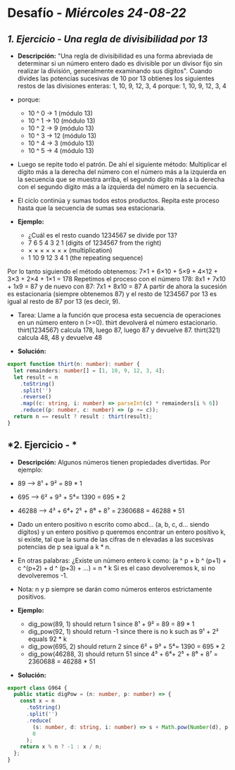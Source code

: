 # Desafío - *Miércoles 24-08-22*

## *1. Ejercicio - Una regla de divisibilidad por 13*

- **Descripción:** "Una regla de divisibilidad es una forma abreviada de determinar si un número entero dado es divisible por un divisor fijo sin realizar la división, generalmente examinando sus dígitos". Cuando divides las potencias sucesivas de 10 por 13 obtienes los siguientes restos de las divisiones enteras: 1, 10, 9, 12, 3, 4 porque: 1, 10, 9, 12, 3, 4 
- porque: 
  - 10 ^ 0 -> 1 (módulo 13) 
  - 10 ^ 1 -> 10 (módulo 13) 
  - 10 ^ 2 -> 9 (módulo 13) 
  - 10 ^ 3 -> 12 (módulo 13) 
  - 10 ^ 4 -> 3 (módulo 13) 
  - 10 ^ 5 -> 4 (módulo 13)

- Luego se repite todo el patrón. De ahí el siguiente método: Multiplicar el dígito más a la derecha del número con el número más a la izquierda en la secuencia que se muestra arriba, el segundo dígito más a la derecha con el segundo dígito más a la izquierda del número en la secuencia. 
- El ciclo continúa y sumas todos estos productos. Repita este proceso hasta que la secuencia de sumas sea estacionaria.

- **Ejemplo:**
  - ¿Cuál es el resto cuando 1234567 se divide por 13?
  - 7      6     5      4     3     2     1  (digits of 1234567 from the right)
  - ×      ×     ×      ×     ×     ×     ×  (multiplication)
  - 1     10     9     12     3     4     1  (the repeating sequence)

Por lo tanto siguiendo el método obtenemos: 7×1 + 6×10 + 5×9 + 4×12 + 3×3 + 2×4 + 1×1 = 178 Repetimos el proceso con el número 178: 8x1 + 7x10 + 1x9 = 87 y de nuevo con 87: 7x1 + 8x10 = 87 A partir de ahora la sucesión es estacionaria (siempre obtenemos 87) y el resto de 1234567 por 13 es igual al resto de 87 por 13 (es decir, 9).
- Tarea: Llame a la función que procesa esta secuencia de operaciones en un número entero n (>=0). thirt devolverá el número estacionario. thirt(1234567) calcula 178, luego 87, luego 87 y devuelve 87. thirt(321) calcula 48, 48 y devuelve 48


- **Solución:**
```typescript
export function thirt(n: number): number {
  let remainders: number[] = [1, 10, 9, 12, 3, 4];
  let result = n
    .toString()
    .split('')
    .reverse()
    .map((c: string, i: number) => parseInt(c) * remainders[i % 6])
    .reduce((p: number, c: number) => (p += c));
  return n == result ? result : thirt(result);
}
```

## *2. Ejercicio - *

- **Descripción:** Algunos números tienen propiedades divertidas. Por ejemplo: 
- 89 --> 8¹ + 9² = 89 * 1 
- 695 --> 6² + 9³ + 5⁴= 1390 = 695 * 2 
- 46288 --> 4³ + 6⁴+ 2⁵ + 8⁶ + 8⁷ = 2360688 = 46288 * 51

- Dado un entero positivo n escrito como abcd... (a, b, c, d... siendo dígitos) y un entero positivo p queremos encontrar un entero positivo k, si existe, tal que la suma de las cifras de n elevadas a las sucesivas potencias de p sea igual a k * n.
- En otras palabras: ¿Existe un número entero k como: (a ^ p + b ^ (p+1) + c ^(p+2) + d ^ (p+3) + ...) = n * k Si es el caso devolveremos k, si no devolveremos -1.
- Nota: n y p siempre se darán como números enteros estrictamente positivos.

- **Ejemplo:**
  - dig_pow(89, 1) should return 1 since 8¹ + 9² = 89 = 89 * 1
  - dig_pow(92, 1) should return -1 since there is no k such as 9¹ + 2² equals 92 * k
  - dig_pow(695, 2) should return 2 since 6² + 9³ + 5⁴= 1390 = 695 * 2
  - dig_pow(46288, 3) should return 51 since 4³ + 6⁴+ 2⁵ + 8⁶ + 8⁷ = 2360688 = 46288 * 51

- **Solución:**
```typescript
export class G964 {
  public static digPow = (n: number, p: number) => {
    const x = n
      .toString()
      .split('')
      .reduce(
        (s: number, d: string, i: number) => s + Math.pow(Number(d), p + i),
        0
      );
    return x % n ? -1 : x / n;
  };
}
```
